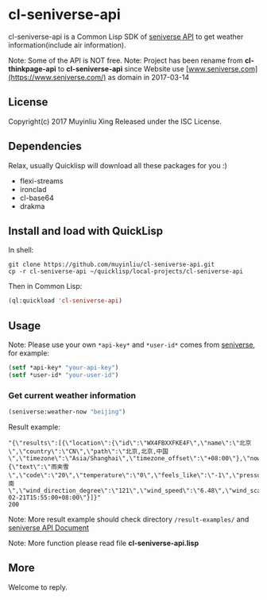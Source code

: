 # cl-seniverse-api
cl-seniverse-api is a Common Lisp SDK of
[seniverse API](https://www.seniverse.com/doc) to get weather
information(include air information).

Note: Some of the API is NOT free.
Note: Project has been rename from **cl-thinkpage-api** to
**cl-seniverse-api** since Website use
[www.seniverse.com](https://www.seniverse.com/) as domain in 2017-03-14

## License
Copyright(c) 2017 Muyinliu Xing Released under the ISC License.

## Dependencies
Relax, usually Quicklisp will download all these packages for you :)

* flexi-streams
* ironclad
* cl-base64
* drakma

## Install and load with QuickLisp
In shell:
```shell
git clone https://github.com/muyinliu/cl-seniverse-api.git
cp -r cl-seniverse-api ~/quicklisp/local-projects/cl-seniverse-api
```

Then in Common Lisp:
```lisp
(ql:quickload 'cl-seniverse-api)
```

## Usage
Note: Please use your own `*api-key*` and `*user-id*` comes from [seniverse](https://www.seniverse.com/), for example:
```lisp
(setf *api-key* "your-api-key")
(setf *user-id* "your-user-id")
```

### Get current weather information
```lisp
(seniverse:weather-now "beijing")
```

Result example:
```
"{\"results\":[{\"location\":{\"id\":\"WX4FBXXFKE4F\",\"name\":\"北京\",\"country\":\"CN\",\"path\":\"北京,北京,中国\",\"timezone\":\"Asia/Shanghai\",\"timezone_offset\":\"+08:00\"},\"now\":{\"text\":\"雨夹雪\",\"code\":\"20\",\"temperature\":\"0\",\"feels_like\":\"-1\",\"pressure\":\"1023\",\"humidity\":\"70\",\"visibility\":\"3.1\",\"wind_direction\":\"东南\",\"wind_direction_degree\":\"121\",\"wind_speed\":\"6.48\",\"wind_scale\":\"2\",\"clouds\":\"\",\"dew_point\":\"\"},\"last_update\":\"2017-02-21T15:55:00+08:00\"}]}"
200
```

Note: More result example should check directory `/result-examples/`
and [seniverse API Document](https://www.seniverse.com/doc)

Note: More function please read file **cl-seniverse-api.lisp**


## More
Welcome to reply.
